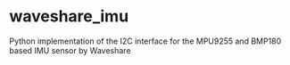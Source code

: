 # waveshare_imu
Python implementation of the I2C interface for the MPU9255 and BMP180 based IMU sensor by Waveshare
